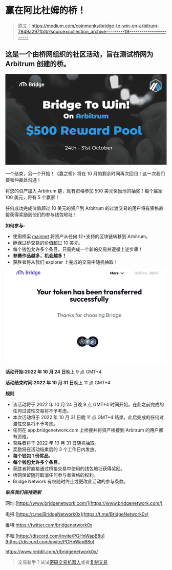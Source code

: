 # 赢在阿比杜姆的桥！

> 原文：<https://medium.com/coinmonks/bridge-to-win-on-arbitrum-7949a297fb1b?source=collection_archive---------19----------------------->

## 这是一个由桥网组织的社区活动，旨在测试桥网为 Arbitrum 创建的桥。

![](img/0169495e2cb73b458f4dad6b8539b625.png)

一个结束，另一个开始！《赢之桥》将在 10 月的剩余时间再次回归！这一次我们要和仲裁处沟通！

将您的资产加入 Arbitrum 链，就有资格参加 500 美元奖励池的抽奖！每个赢家 100 美元，将有 5 个赢家！

任何成功完成价值超过 10 美元的资产到 Arbitrum 的过渡交易的用户将有资格直接获得奖励到他们的参与钱包地址！

**如何参与:**

*   使用桥梁 [mainnet](http://app.bridgenetwork.com/) 将资产从任何 12+支持的区块链转移到 Arbitrum。
*   确保过桥交易的价值超过 10 美元。
*   每个钱包允许多个条目，只需完成一个新的交易并遵循上述步骤！
*   **参赛作品越多，机会越多！**
*   获胜者将从我们 explorer 上完成的交易中随机抽取！

![](img/c7aca226cf3945f0af98f9c5eb934ace.png)

**活动开始:2022 年 10 月 24 日**晚上 9 点 GMT+4

**活动结束时间:2022 年 10 月 31 日**晚上 11 点 GMT+4

**规则**

*   该活动将于 2022 年 10 月 24 日晚 9 点 GMT+4 时间开始。在此之前完成的任何过渡性交易将不予考虑。
*   本次活动将于 2022 年 10 月 31 日晚 11 点 GMT+4 结束。此后完成的任何过渡性交易将不予考虑。
*   任何在 app.bridgenetwork.com 上桥接并将资产桥接到 Arbitrum 的用户都有资格。
*   获胜者将于 2022 年 10 月 31 日随机抽取。
*   奖励将在活动结束后的 3 个工作日内发放。
*   **每个钱包 1 份奖品。**
*   **每个钱包允许多个条目。**
*   获胜者将直接通过桥接交易中使用的钱包地址获得奖励。
*   桥网保留随时取消任何参与者资格的权利。
*   Bridge Network 有权随时终止或更改此活动的参与条款。

***联系我们保持更新***

网址:[https://www.bridgenetwork.com/](https://www.bridgenetwork.com/)

电报:[https://t.me/BridgeNetwork0x](https://t.me/BridgeNetwork0x)

推特:https://twitter.com/bridgenetwork0x

不和:[https://discord.com/invite/PGHnWapB8u](https://discord.com/invite/PGHnWapB8u)

https://www.reddit.com/r/bridgenetwork0x/

> 交易新手？试试[密码交易机器人](/coinmonks/crypto-trading-bot-c2ffce8acb2a)或者[复制交易](/coinmonks/top-10-crypto-copy-trading-platforms-for-beginners-d0c37c7d698c)